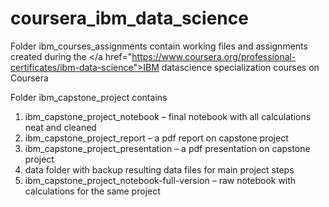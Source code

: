 # coursera_ibm_data_science

Folder ibm_courses_assignments contain working files and assignments created during the </a href="https://www.coursera.org/professional-certificates/ibm-data-science">IBM datascience specialization</a> courses on Coursera

Folder ibm_capstone_project contains
1. ibm_capstone_project_notebook – final notebook with all calculations neat and cleaned 
2. ibm_capstone_project_report – a pdf report on capstone project
3. ibm_capstone_project_presentation – a pdf presentation on capstone project
4. data folder with backup resulting data files for main project steps
5. ibm_capstone_project_notebook-full-version – raw notebook with calculations for the same project

